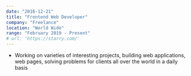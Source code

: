 ```yaml
---
date: "2016-12-21"
title: "Frontend Web Developer"
company: "Freelance"
location: "World Wide"
range: "February 2019 - Present"
# url: 'https://starry.com/'
---
```


- Working on varieties of interesting projects, building web applications, web pages, solving problems for clients all over the world in a daily basis
